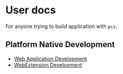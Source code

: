 # User docs

For anyone trying to build application with `pcz`.

## Platform Native Development

- [Web Application Development](./11-plat-web.md)
- [WebExtension Development](./12-plat-webext.md)
